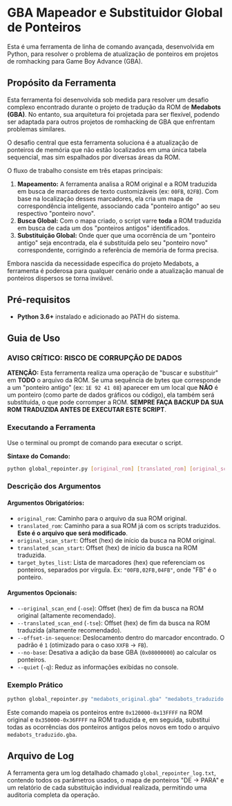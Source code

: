 # GBA Mapeador e Substituidor Global de Ponteiros

Esta é uma ferramenta de linha de comando avançada, desenvolvida em Python, para resolver o problema de atualização de ponteiros em projetos de romhacking para Game Boy Advance (GBA).

## Propósito da Ferramenta

Esta ferramenta foi desenvolvida sob medida para resolver um desafio complexo encontrado durante o projeto de tradução da ROM de **Medabots (GBA)**. No entanto, sua arquitetura foi projetada para ser flexível, podendo ser adaptada para outros projetos de romhacking de GBA que enfrentam problemas similares.

O desafio central que esta ferramenta soluciona é a atualização de ponteiros de memória que não estão localizados em uma única tabela sequencial, mas sim espalhados por diversas áreas da ROM.

O fluxo de trabalho consiste em três etapas principais:

1.  **Mapeamento:** A ferramenta analisa a ROM original e a ROM traduzida em busca de marcadores de texto customizáveis (ex: `00FB`, `02FB`). Com base na localização desses marcadores, ela cria um mapa de correspondência inteligente, associando cada "ponteiro antigo" ao seu respectivo "ponteiro novo".
2.  **Busca Global:** Com o mapa criado, o script varre **toda** a ROM traduzida em busca de cada um dos "ponteiros antigos" identificados.
3.  **Substituição Global:** Onde quer que uma ocorrência de um "ponteiro antigo" seja encontrada, ela é substituída pelo seu "ponteiro novo" correspondente, corrigindo a referência de memória de forma precisa.

Embora nascida da necessidade específica do projeto Medabots, a ferramenta é poderosa para qualquer cenário onde a atualização manual de ponteiros dispersos se torna inviável.

## Pré-requisitos

* **Python 3.6+** instalado e adicionado ao PATH do sistema.

## Guia de Uso

### **AVISO CRÍTICO: RISCO DE CORRUPÇÃO DE DADOS**

**ATENÇÃO:** Esta ferramenta realiza uma operação de "buscar e substituir" em **TODO** o arquivo da ROM. Se uma sequência de bytes que corresponde a um "ponteiro antigo" (ex: `1E 92 41 08`) aparecer em um local que **NÃO** é um ponteiro (como parte de dados gráficos ou código), ela também será substituída, o que pode corromper a ROM. **SEMPRE FAÇA BACKUP DA SUA ROM TRADUZIDA ANTES DE EXECUTAR ESTE SCRIPT**.

### **Executando a Ferramenta**

Use o terminal ou prompt de comando para executar o script.

**Sintaxe do Comando:**
```bash
python global_repointer.py [original_rom] [translated_rom] [original_scan_start] [translated_scan_start] [target_bytes_list] [OPÇÕES]
```

### **Descrição dos Argumentos**

#### Argumentos Obrigatórios:
* `original_rom`: Caminho para o arquivo da sua ROM original.
* `translated_rom`: Caminho para a sua ROM já com os scripts traduzidos. **Este é o arquivo que será modificado**.
* `original_scan_start`: Offset (hex) de início da busca na ROM original.
* `translated_scan_start`: Offset (hex) de início da busca na ROM traduzida.
* `target_bytes_list`: Lista de marcadores (hex) que referenciam os ponteiros, separados por vírgula. Ex: `"00FB,02FB,04FB"`, onde "FB" é o ponteiro.

#### Argumentos Opcionais:
* `--original_scan_end` (`-ose`): Offset (hex) de fim da busca na ROM original (altamente recomendado).
* `--translated_scan_end` (`-tse`): Offset (hex) de fim da busca na ROM traduzida (altamente recomendado).
* `--offset-in-sequence`: Deslocamento dentro do marcador encontrado. O padrão é `1` (otimizado para o caso `XXFB` -> `FB`).
* `--no-base`: Desativa a adição da base GBA (`0x08000000`) ao calcular os ponteiros.
* `--quiet` (`-q`): Reduz as informações exibidas no console.

### **Exemplo Prático**

```bash
python global_repointer.py "medabots_original.gba" "medabots_traduzido.gba" 120000 350000 "00FB,02FB,04FB" -ose 13FFFF -tse 36FFFF --offset-in-sequence 1
```
Este comando mapeia os ponteiros entre `0x120000-0x13FFFF` na ROM original e `0x350000-0x36FFFF` na ROM traduzida e, em seguida, substitui todas as ocorrências dos ponteiros antigos pelos novos em todo o arquivo `medabots_traduzido.gba`.

## Arquivo de Log

A ferramenta gera um log detalhado chamado `global_repointer_log.txt`, contendo todos os parâmetros usados, o mapa de ponteiros "DE -> PARA" e um relatório de cada substituição individual realizada, permitindo uma auditoria completa da operação.
